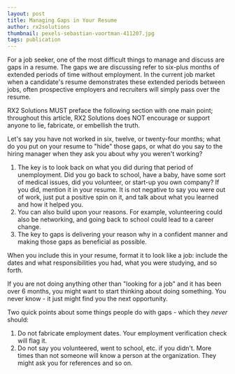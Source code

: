 ```yaml
---
layout: post
title: Managing Gaps in Your Resume
author: rx2solutions
thumbnail: pexels-sebastian-voortman-411207.jpg
tags: publication
---
```

For a job seeker, one of the most difficult things to manage and discuss are gaps in a resume. The gaps we are discussing refer to six-plus months of extended periods of time without employment. In the current job market when a candidate's resume demonstrates these extended periods between jobs, often prospective employers and recruiters will simply pass over the resume.

RX2 Solutions MUST preface the following section with one main point; throughout this article, RX2 Solutions does NOT encourage or support anyone to lie, fabricate, or embellish the truth.

Let's say you have not worked in six, twelve, or twenty-four months; what do you put on your resume to "hide" those gaps, or what do you say to the hiring manager when they ask you about why you weren't working?
1. The key is to look back on what you did during that period of unemployment. Did you go back to school, have a baby, have some sort of medical issues, did you volunteer, or start-up you own company? If you did, mention it in your resume. It is not negative to say you were out of work, just put a positive spin on it, and talk about what you learned and how it helped you.
1. You can also build upon your reasons. For example, volunteering could also be networking, and going back to school could lead to a career change.
1. The key to gaps is delivering your reason why in a confident manner and making those gaps as beneficial as possible.

When you include this in your resume, format it to look like a job: include the dates and what responsibilities you had, what you were studying, and so forth.

If you are not doing anything other than "looking for a job" and it has been over 6 months, you might want to start thinking about doing something. You never know - it just might find you the next opportunity.

Two quick points about some things people do with gaps - which they *never* should:
1. Do not fabricate employment dates. Your employment verification check will flag it.
1. Do not say you volunteered, went to school, etc. if you didn't. More times than not someone will know a person at the organization. They might ask you for references and so on.
